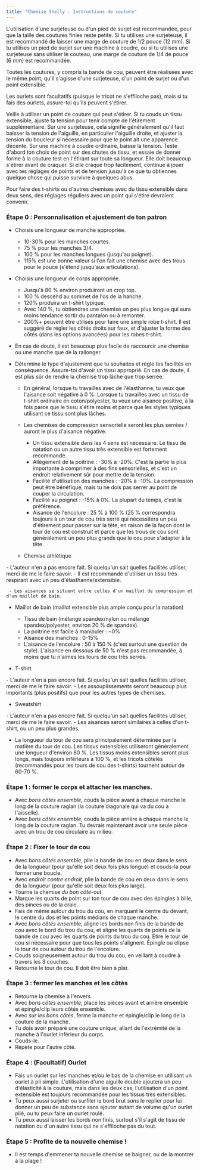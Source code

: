 ```yaml
---
title: "Chemise Shelly : Instructions de couture"
---
```


<Note>

L'utilisation d'une surjeteuse ou d'un pied de surjet est recommandée, pour que la taille des coutures finies reste petite. Si tu utilises une surjeteuse, il est recommandé de laisser une marge de couture de 1/2 pouce (12 mm). Si tu utilises un pied de surjet sur une machine à coudre, ou si tu utilises une surjeteuse sans utiliser le couteau, une marge de couture de 1/4 de pouce (6 mm) est recommandée.

Toutes les coutures, y compris la bande de cou, peuvent être réalisées avec le même point, qu'il s'agisse d'une surjeteuse, d'un point de surjet ou d'un point extensible.

Les ourlets sont facultatifs (puisque le tricot ne s'effiloche pas), mais si tu fais des ourlets, assure-toi qu'ils peuvent s'étirer.

Veille à utiliser un point de couture qui peut s'étirer. Si tu couds un tissu extensible, ajuste ta tension pour tenir compte de l'étirement supplémentaire. Sur une surjeteuse, cela signifie généralement qu'il faut baisser la tension de l'aiguille, en particulier l'aiguille droite, et ajuster la tension du boucleur si nécessaire pour que le point ait une apparence décente. Sur une machine à coudre ordinaire, baisse la tension. Teste d'abord ton choix de point sur des chutes de tissu, et essaie de donner forme à la couture test en l'étirant sur toute sa longueur. Elle doit beaucoup s'étirer avant de craquer. Si elle craque trop facilement, continue à jouer avec tes réglages de points et de tension jusqu'à ce que tu obtiennes quelque chose qui puisse survivre à quelques abus.

Pour faire des t-shirts ou d'autres chemises avec du tissu extensible dans deux sens, des réglages réguliers avec un point qui s'étire devraient convenir.

</Note>

### Étape 0 : Personnalisation et ajustement de ton patron

 - Choisis une longueur de manche appropriée.
   - 10-30% pour les manches courtes.
   - 75 % pour les manches 3/4.
   - 100 % pour les manches longues (jusqu'au poignet).
   - 115% est une bonne valeur si l'on fait une chemise avec des trous pour le pouce (s'étend jusqu'aux articulations).

 - Choisis une longueur de corps appropriée.
   - Jusqu'à 80 % environ produiront un crop top.
   - 100 % descend au sommet de l'os de la hanche.
   - 120% produira un t-shirt typique.
   - Avec 140 %, tu obtiendras une chemise un peu plus longue qui aura moins tendance sortir du pantalon ou à remonter.
   - 200%+ peuvent être utilisés pour faire une simple robe t-shirt. Il est suggéré de régler les côtés droits sur faux, et d'ajuster la forme des côtés (dans les options avancées) pour les robes t-shirt.
 - En cas de doute, il est beaucoup plus facile de raccourcir une chemise ou une manche que de la rallonger.

 - Détermine le type d'ajustement que tu souhaites et règle tes facilités en conséquence. Assure-toi d'avoir un tissu approprié. En cas de doute, il est plus sûr de rendre la chemise trop lâche que trop serrée.
   - En général, lorsque tu travailles avec de l'élasthanne, tu veux que l'aisance soit négative à 0 %. Lorsque tu travailles avec un tissu de t-shirt ordinaire en coton/polyester, tu veux une aisance positive, à la fois parce que le tissu s'étire moins et parce que les styles typiques utilisant ce tissu sont plus lâches.
   - Les chemises de compression sensorielle seront les plus serrées / auront le plus d'aisance négative.
     - Un tissu extensible dans les 4 sens est nécessaire. Le tissu de natation ou un autre tissu très extensible est fortement recommandé.
     - Allègement de la poitrine : -30% à -20%. C'est la partie la plus importante à comprimer à des fins sensorielles, et c'est un endroit relativement sûr pour mettre de la tension.
     - Facilité d'utilisation des manches : -20% à -10%. La compression peut être bénéfique, mais tu ne dois pas serrer au point de couper la circulation.
     - Facilité au poignet : -15% à 0%. La plupart du temps, c'est la préférence.
     - Aisance de l'encolure : 25 % à 100 % (25 % correspondra toujours à un tour de cou très serré qui nécessitera un peu d'étirement pour passer sur la tête, en raison de la façon dont le tour de cou est construit et parce que les trous de cou sont généralement un peu plus grands que le cou pour s'adapter à la tête.

   - Chemise athlétique

<Fixme>
     - L'auteur n'en a pas encore fait. Si quelqu'un sait quelles facilités utiliser, merci de me le faire savoir.
       - Il est recommandé d'utiliser un tissu très respirant avec un peu d'élasthanne/extensible.
</Fixme>

     - Les aisances se situent entre celles d'un maillot de compression et d'un maillot de bain.

   - Maillot de bain (maillot extensible plus ample conçu pour la natation)
     - Tissu de bain (mélange spandex/nylon ou mélange spandex/polyester, environ 20 % de spandex).
     - La poitrine est facile à manipuler : ~0%
     - Aisance des manches : 0-15%
     - L'aisance de l'encolure : 50 à 150 % (c'est surtout une question de style). L'aisance en dessous de 50 % n'est pas recommandée, à moins que tu n'aimes les tours de cou très serrés.

   - T-shirt
<Fixme>
     - L'auteur n'en a pas encore fait. Si quelqu'un sait quelles facilités utiliser, merci de me le faire savoir.
       - Les assouplissements seront beaucoup plus importants (plus positifs) que pour les autres types de chemises.
</Fixme>

   - Sweatshirt
<Fixme>
     - L'auteur n'en a pas encore fait. Si quelqu'un sait quelles facilités utiliser, merci de me le faire savoir.
       - Les aisances seront similaires à celles d'un t-shirt, ou un peu plus grandes.
</Fixme>

 - La longueur du tour de cou sera principalement déterminée par la matière du tour de cou. Les tissus extensibles utiliseront généralement une longueur d'environ 80 %. Les tissus moins extensibles seront plus longs, mais toujours inférieurs à 100 %, et les tricots côtelés (recommandés pour les tours de cou des t-shirts) tournent autour de 60-70 %.

### Étape 1 : former le corps et attacher les manches.

- Avec _bons côtés ensemble_, couds la pièce avant à chaque manche le long de la couture raglan (la couture diagonale qui va du cou à l'aisselle).
- Avec _bons côtés ensemble_, couds la pièce arrière à chaque manche le long de la couture raglan. Tu devrais maintenant avoir une seule pièce avec un trou de cou circulaire au milieu.

### Étape 2 : Fixer le tour de cou

- Avec _bons côtés ensemble_, plie la bande de cou en deux dans le sens de la longueur (pour qu'elle soit deux fois plus longue) et couds-la pour former une boucle.
- Avec _endroit contre endroit_, plie la bande de cou en deux dans le sens de la longueur (pour qu'elle soit deux fois plus large).
- Tourne la chemise _du bon côté_-out
- Marque les quarts de point sur ton tour de cou avec des épingles à bille, des pinces ou de la craie.
- Fais de même autour du trou du cou, en marquant le centre du devant, le centre du dos et les points médians de chaque manche.
- Avec _bons côtés ensemble_, aligne les bords non finis de la bande de cou avec le bord du trou du cou, et aligne les quarts de points de la bande de cou avec les quarts de points du trou du cou. Étire le tour de cou si nécessaire pour que tous les points s'alignent. Épingle ou clipse le tour de cou autour du trou de l'encolure.
 - Couds soigneusement autour du trou du cou, en veillant à coudre à travers les 3 couches.
 - Retourne le tour de cou. Il doit être bien à plat.

### Étape 3 : fermer les manches et les côtés

- Retourne la chemise à l'envers.
- Avec _bons côtés ensemble_, place les pièces avant et arrière ensemble et épingle/clip leurs côtés ensemble.
- Avec _sur les bons côtés_, ferme la manche et épingle/clip le long de la couture de la manche.
- Tu dois avoir préparé une couture unique, allant de l'extrémité de la manche à l'ourlet inférieur du corps.
- Couds-le.
- Répète pour l'autre côté.

### Étape 4 : (Facultatif) Ourlet

- Fais un ourlet sur les manches et/ou le bas de la chemise en utilisant un ourlet à pli simple. L'utilisation d'une aiguille double ajoutera un peu d'élasticité à la couture, mais dans les deux cas, l'utilisation d'un point extensible est toujours recommandée pour les tissus très extensibles.
- Tu peux aussi surjeter ou surfiler le bord brut _sans_ le replier pour lui donner un peu de substance sans ajouter autant de volume qu'un ourlet plié, ou tu peux faire un ourlet roulé.
- Tu peux aussi laisser les bords non finis, surtout s'il s'agit de tissu de natation ou d'un autre tissu qui ne s'effiloche pas du tout.

### Étape 5 : Profite de ta nouvelle chemise !

- Il est temps d'emmener ta nouvelle chemise se baigner, ou de la montrer à la plage !
